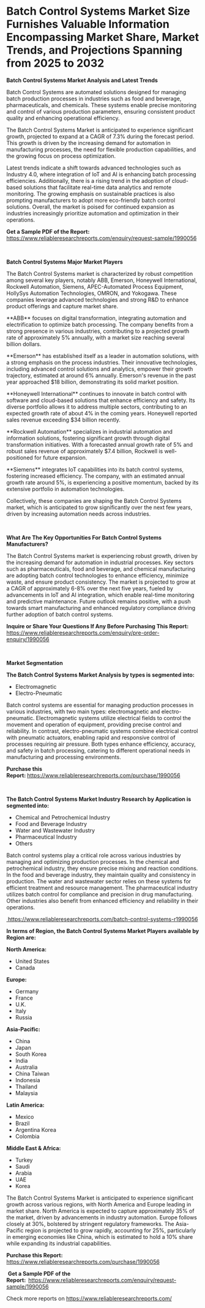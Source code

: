 <p><h1>Batch Control Systems Market Size Furnishes Valuable Information Encompassing Market Share, Market Trends, and Projections Spanning from 2025 to 2032</h1></p><p><strong>Batch Control Systems Market Analysis and Latest Trends</strong></p>
<p><p>Batch Control Systems are automated solutions designed for managing batch production processes in industries such as food and beverage, pharmaceuticals, and chemicals. These systems enable precise monitoring and control of various production parameters, ensuring consistent product quality and enhancing operational efficiency. </p><p>The Batch Control Systems Market is anticipated to experience significant growth, projected to expand at a CAGR of 7.3% during the forecast period. This growth is driven by the increasing demand for automation in manufacturing processes, the need for flexible production capabilities, and the growing focus on process optimization. </p><p>Latest trends indicate a shift towards advanced technologies such as Industry 4.0, where integration of IoT and AI is enhancing batch processing efficiencies. Additionally, there is a rising trend in the adoption of cloud-based solutions that facilitate real-time data analytics and remote monitoring. The growing emphasis on sustainable practices is also prompting manufacturers to adopt more eco-friendly batch control solutions. Overall, the market is poised for continued expansion as industries increasingly prioritize automation and optimization in their operations.</p></p>
<p><strong>Get a Sample PDF of the Report:&nbsp;</strong> <a href="https://www.reliableresearchreports.com/enquiry/request-sample/1990056?utm_campaign=3020&utm_medium=2&utm_source=Github&utm_content=ia&utm_term=10042025&utm_id=batch-control-systems">https://www.reliableresearchreports.com/enquiry/request-sample/1990056</a></p>
<p>&nbsp;</p>
<p><strong>Batch Control Systems Major Market Players</strong></p>
<p><p>The Batch Control Systems market is characterized by robust competition among several key players, notably ABB, Emerson, Honeywell International, Rockwell Automation, Siemens, APEC-Automated Process Equipment, HollySys Automation Technologies, OMRON, and Yokogawa. These companies leverage advanced technologies and strong R&D to enhance product offerings and capture market share.</p><p>**ABB** focuses on digital transformation, integrating automation and electrification to optimize batch processing. The company benefits from a strong presence in various industries, contributing to a projected growth rate of approximately 5% annually, with a market size reaching several billion dollars.</p><p>**Emerson** has established itself as a leader in automation solutions, with a strong emphasis on the process industries. Their innovative technologies, including advanced control solutions and analytics, empower their growth trajectory, estimated at around 6% annually. Emerson's revenue in the past year approached $18 billion, demonstrating its solid market position.</p><p>**Honeywell International** continues to innovate in batch control with software and cloud-based solutions that enhance efficiency and safety. Its diverse portfolio allows it to address multiple sectors, contributing to an expected growth rate of about 4% in the coming years. Honeywell reported sales revenue exceeding $34 billion recently.</p><p>**Rockwell Automation** specializes in industrial automation and information solutions, fostering significant growth through digital transformation initiatives. With a forecasted annual growth rate of 5% and robust sales revenue of approximately $7.4 billion, Rockwell is well-positioned for future expansion.</p><p>**Siemens** integrates IoT capabilities into its batch control systems, fostering increased efficiency. The company, with an estimated annual growth rate around 5%, is experiencing a positive momentum, backed by its extensive portfolio in automation technologies.</p><p>Collectively, these companies are shaping the Batch Control Systems market, which is anticipated to grow significantly over the next few years, driven by increasing automation needs across industries.</p></p>
<p>&nbsp;</p>
<p><strong>What Are The Key Opportunities For Batch Control Systems Manufacturers?</strong></p>
<p><p>The Batch Control Systems market is experiencing robust growth, driven by the increasing demand for automation in industrial processes. Key sectors such as pharmaceuticals, food and beverage, and chemical manufacturing are adopting batch control technologies to enhance efficiency, minimize waste, and ensure product consistency. The market is projected to grow at a CAGR of approximately 6-8% over the next five years, fueled by advancements in IoT and AI integration, which enable real-time monitoring and predictive maintenance. Future outlook remains positive, with a push towards smart manufacturing and enhanced regulatory compliance driving further adoption of batch control systems.</p></p>
<p><strong>Inquire or Share Your Questions If Any Before Purchasing This Report:</strong> <a href="https://www.reliableresearchreports.com/enquiry/pre-order-enquiry/1990056?utm_campaign=3020&utm_medium=2&utm_source=Github&utm_content=ia&utm_term=10042025&utm_id=batch-control-systems">https://www.reliableresearchreports.com/enquiry/pre-order-enquiry/1990056</a></p>
<p>&nbsp;</p>
<p><strong>Market Segmentation</strong></p>
<p><strong>The Batch Control Systems Market Analysis by types is segmented into:</strong></p>
<p><ul><li>Electromagnetic</li><li>Electro-Pneumatic</li></ul></p>
<p><p>Batch control systems are essential for managing production processes in various industries, with two main types: electromagnetic and electro-pneumatic. Electromagnetic systems utilize electrical fields to control the movement and operation of equipment, providing precise control and reliability. In contrast, electro-pneumatic systems combine electrical control with pneumatic actuators, enabling rapid and responsive control of processes requiring air pressure. Both types enhance efficiency, accuracy, and safety in batch processing, catering to different operational needs in manufacturing and processing environments.</p></p>
<p><strong>Purchase this Report:&nbsp;</strong><a href="https://www.reliableresearchreports.com/purchase/1990056?utm_campaign=3020&utm_medium=2&utm_source=Github&utm_content=ia&utm_term=10042025&utm_id=batch-control-systems">https://www.reliableresearchreports.com/purchase/1990056</a></p>
<p>&nbsp;</p>
<p><strong>The Batch Control Systems Market Industry Research by Application is segmented into:</strong></p>
<p><ul><li>Chemical and Petrochemical Industry</li><li>Food and Beverage Industry</li><li>Water and Wastewater Industry</li><li>Pharmaceutical Industry</li><li>Others</li></ul></p>
<p><p>Batch control systems play a critical role across various industries by managing and optimizing production processes. In the chemical and petrochemical industry, they ensure precise mixing and reaction conditions. In the food and beverage industry, they maintain quality and consistency in production. The water and wastewater sector relies on these systems for efficient treatment and resource management. The pharmaceutical industry utilizes batch control for compliance and precision in drug manufacturing. Other industries also benefit from enhanced efficiency and reliability in their operations.</p></p>
<p><a href="https://www.reliableresearchreports.com/batch-control-systems-r1990056?utm_campaign=3020&utm_medium=2&utm_source=Github&utm_content=ia&utm_term=10042025&utm_id=batch-control-systems">&nbsp;https://www.reliableresearchreports.com/batch-control-systems-r1990056</a></p>
<p><strong>In terms of Region, the Batch Control Systems Market Players available by Region are:</strong></p>
<p>
    <p> <strong> North America: </strong>
        <ul>
            <li>United States</li>
            <li>Canada</li>
        </ul>
        </p> 
    <p> <strong> Europe: </strong>
        <ul>
            <li>Germany</li>
            <li>France</li>
            <li>U.K.</li>
            <li>Italy</li>
            <li>Russia</li>
        </ul>
        </p> 
    <p> <strong> Asia-Pacific: </strong>
        <ul>
            <li>China</li>
            <li>Japan</li>
            <li>South Korea</li>
            <li>India</li>
            <li>Australia</li>
            <li>China Taiwan</li>
            <li>Indonesia</li>
            <li>Thailand</li>
            <li>Malaysia</li>
        </ul>
        </p> 
    <p> <strong> Latin America: </strong>
        <ul>
            <li>Mexico</li>
            <li>Brazil</li>
            <li>Argentina Korea</li>
            <li>Colombia</li>
        </ul>
        </p> 
    <p> <strong> Middle East & Africa: </strong>
        <ul>
            <li>Turkey</li>
            <li>Saudi</li>
            <li>Arabia</li>
            <li>UAE</li>
            <li>Korea</li>
        </ul>
    </p>
    </p>
<p><p>The Batch Control Systems Market is anticipated to experience significant growth across various regions, with North America and Europe leading in market share. North America is expected to capture approximately 35% of the market, driven by advancements in industry automation. Europe follows closely at 30%, bolstered by stringent regulatory frameworks. The Asia-Pacific region is projected to grow rapidly, accounting for 25%, particularly in emerging economies like China, which is estimated to hold a 10% share while expanding its industrial capabilities.</p></p>
<p><strong>Purchase this Report: </strong><a href="https://www.reliableresearchreports.com/purchase/1990056?utm_campaign=3020&utm_medium=2&utm_source=Github&utm_content=ia&utm_term=10042025&utm_id=batch-control-systems">https://www.reliableresearchreports.com/purchase/1990056</a></p>
<p>&nbsp;<strong>Get a Sample PDF of the Report:&nbsp;&nbsp;</strong><a href="https://www.reliableresearchreports.com/enquiry/request-sample/1990056?utm_campaign=3020&utm_medium=2&utm_source=Github&utm_content=ia&utm_term=10042025&utm_id=batch-control-systems">https://www.reliableresearchreports.com/enquiry/request-sample/1990056</a></p>
<p><strong></strong></p>
<p>Check more reports on <a href="https://www.reliableresearchreports.com/?utm_campaign=3020&utm_medium=2&utm_source=Github&utm_content=ia&utm_term=10042025&utm_id=batch-control-systems">https://www.reliableresearchreports.com/</a></p>